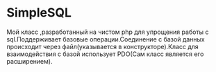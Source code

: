 # SimpleSQL
Мой класс ,разработанный на чистом php для упрощения работы с sql.Поддерживает базовые операции.Соединение с базой данных происходит через файл(указывается в конструкторе).Класс для взаимодействия с базой использует PDO(Сам класс является его расширением).
